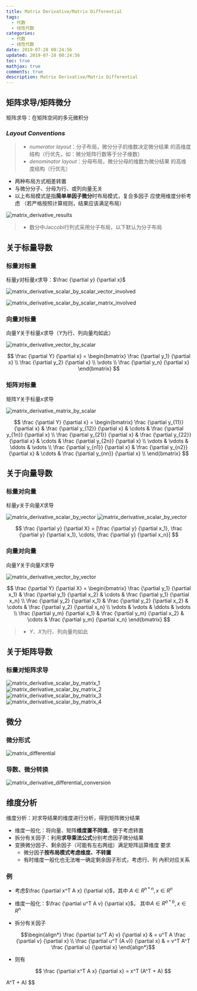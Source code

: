 ```yaml
---
title: Matrix Derivative/Matrix Differential
tags:
  - 代数
  - 线性代数
categories:
  - 代数
  - 线性代数
date: 2019-07-28 00:24:56
updated: 2019-07-28 00:24:56
toc: true
mathjax: true
comments: true
description: Matrix Derivative/Matrix Differential
---
```


##	矩阵求导/矩阵微分

矩阵求导：在矩阵空间的多元微积分

###	*Layout Conventions*

> - *numerator layout*：分子布局，微分分子的维数决定微分结果
	的高维度结构（行优先，如：微分矩阵行数等于分子维数）
> - *denominator layout*：分母布局，微分分母的维数为微分结果
	的高维度结构（行优先）

-	两种布局方式相差转置
-	与微分分子、分母为行、或列向量无关
-	以上布局模式是指**简单单因子微分**时布局模式，复合多因子
	应使用维度分析考虑
	（若严格按照计算规则，结果应该满足布局）

![matrix_derivative_results](imgs/matrix_derivative_results.png)

> - 数分中Jaccobi行列式采用分子布局，以下默认为分子布局

##	关于标量导数

###	标量对标量

标量$y$对标量$x$求导：$\frac {\partial y} {\partial x}$

![matrix_derivative_scalar_by_scalar_vector_involved](imgs/matrix_derivative_scalar_by_scalar_vector_involved.png)

![matrix_derivative_scalar_by_scalar_matrix_involved](imgs/matrix_derivative_scalar_by_scalar_matrix_involved.png)

###	向量对标量

向量$Y$关于标量$x$求导（$Y$为行、列向量均如此）

![matrix_derivative_vector_by_scalar](imgs/matrix_derivative_vector_by_scalar.png)

$$
\frac {\partial Y} {\partial x} = \begin{bmatrix}
	\frac {\partial y_1} {\partial x} \\
	\frac {\partial y_2} {\partial x} \\
	\vdots \\
	\frac {\partial y_n} {\partial x}
\end{bmatrix}
$$

###	矩阵对标量

矩阵$Y$关于标量$x$求导

![matrix_derivative_matrix_by_scalar](imgs/matrix_derivative_matrix_by_scalar.png)

$$
\frac {\partial Y} {\partial x} = \begin{bmatrix}
	\frac {\partial y_{11}} {\partial x} & \frac
		{\partial y_{12}} {\partial x} & \cdots & \frac
		{\partial y_{1n}} {\partial x} \\
	\frac {\partial y_{21}} {\partial x} & \frac
		{\partial y_{22}} {\partial x} & \cdots & \frac
		{\partial y_{2n}} {\partial x} \\
	\vdots & \vdots & \ddots & \vdots \\
	\frac {\partial y_{n1}} {\partial x} & \frac
		{\partial y_{n2}} {\partial x} & \cdots & \frac
		{\partial y_{nn}} {\partial x} \\
\end{bmatrix}
$$

##	关于向量导数

###	标量对向量

标量$y$关于向量$X$求导

![matrix_derivative_scalar_by_vector](imgs/matrix_derivative_scalar_by_vector_1.png)
![matrix_derivative_scalar_by_vector](imgs/matrix_derivative_scalar_by_vector_2.png)

$$
\frac {\partial y} {\partial X} = [\frac {\partial y} 
	{\partial x_1}, \frac {\partial y} {\partial x_1},
	\cdots, \frac {\partial y} {\partial x_n}]
$$

###	向量对向量

向量$Y$关于向量$X$求导

![matrix_derivative_vector_by_vector](imgs/matrix_derivative_vector_by_vector.png)

$$
\frac {\partial Y} {\partial X} = \begin{bmatrix}
	\frac {\partial y_1} {\partial x_1} & \frac
		{\partial y_1} {\partial x_2} & \cdots & \frac
		{\partial y_1} {\partial x_n} \\
	\frac {\partial y_2} {\partial x_1} & \frac
		{\partial y_2} {\partial x_2} & \cdots & \frac
		{\partial y_2} {\partial x_n} \\
	\vdots & \vdots & \ddots & \vdots \\
	\frac {\partial y_m} {\partial x_1} & \frac
		{\partial y_m} {\partial x_2} & \cdots & \frac
		{\partial y_m} {\partial x_n}
\end{bmatrix}
$$

> - $Y$、$X$为行、列向量均如此

##	关于矩阵导数

###	标量对矩阵求导

![matrix_derivative_scalar_by_matrix_1](imgs/matrix_derivative_scalar_by_matrix_1.png)
![matrix_derivative_scalar_by_matrix_2](imgs/matrix_derivative_scalar_by_matrix_2.png)
![matrix_derivative_scalar_by_matrix_3](imgs/matrix_derivative_scalar_by_matrix_3.png)
![matrix_derivative_scalar_by_matrix_4](imgs/matrix_derivative_scalar_by_matrix_4.png)

##	微分

###	微分形式

![matrix_differential](imgs/matrix_differential.png)

###	导数、微分转换

![matrix_derivative_differential_conversion](imgs/matrix_derivative_differential_conversion.png)

##	维度分析

维度分析：对求导结果的维度进行分析，得到矩阵微分结果

-	维度一般化：将向量、矩阵**维度置不同值**，便于考虑转置
-	拆分有关因子：利用**求导乘法公式**分别考虑因子微分结果
-	变换微分因子、剩余因子（可能有左右两组）满足矩阵运算维度
	要求
	-	微分因子**按布局模式考虑维度、不转置**
	-	有时维度一般化也无法唯一确定剩余因子形式，考虑行、列
		內积对应关系

###	例

-	考虑$\frac {\partial x^T A x} {\partial x}$，其中
	$A \in R^{n*n}, x \in R^n$

-	维度一般化：$\frac {\partial u^T A v} {\partial x}$，
	其中$A \in R^{a * b}, x \in R^n$

-	拆分有关因子

	$$\begin{align*}
	\frac {\partial (u^T A) v} {\partial x} & = u^T A \frac
		{\partial v} {\partial x} \\
	\frac {\partial u^T (A v)} {\partial x} & = v^T A^T \frac
		{\partial u} {\partial x}
	\end{align*}$$

-	则有

	$$
	\frac {\partial x^T A x} {\partial x} = x^T (A^T + A)
	$$

A^T + A)
	$$

